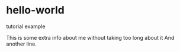 # hello-world
tutorial example

This is some extra info about me without taking too long about it
And another line.
